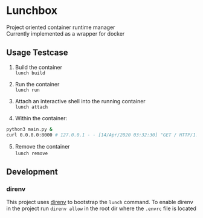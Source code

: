 # Lunchbox
Project oriented container runtime manager  
Currently implemented as a wrapper for docker

## Usage Testcase
1. Build the container  
`lunch build`  

2. Run the container  
`lunch run`  

3. Attach an interactive shell into the running container  
`lunch attach`  

4. Within the container:  
```bash
python3 main.py &
curl 0.0.0.0:8000 # 127.0.0.1 - - [14/Apr/2020 03:32:30] "GET / HTTP/1.1" 200 -
```  

5. Remove the container  
`lunch remove`  

## Development
### direnv
This project uses [direnv](https://github.com/direnv/direnv) to bootstrap the `lunch` command. To enable direnv in the project run `direnv allow` in the root dir where the `.envrc` file is located 
